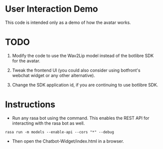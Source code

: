 # User Interaction Demo

This code is intended only as a demo of how the avatar works.

# TODO

1. Modify the code to use the Wav2Lip model instead of the botlibre SDK for the avatar.

2. Tweak the frontend UI (you could also consider using botfront's webchat widget or any other alternative).

3. Change the SDK application id, if you are continuing to use botlibre SDK.

# Instructions

* Run any rasa bot using the command. This enables the REST API for interacting with the rasa bot as well.

```
rasa run -m models --enable-api --cors "*" --debug
```

* Then open the Chatbot-Widget/index.html in a browser.

